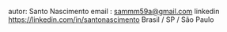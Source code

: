 autor: Santo Nascimento
email : sammm59a@gmail.com
linkedin  https://linkedin.com/in/santonascimento
Brasil / SP / São Paulo

